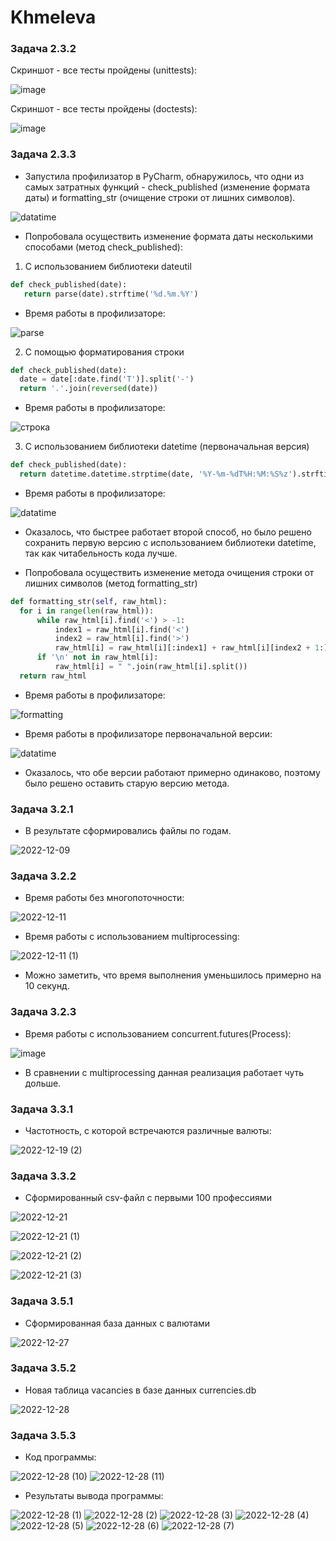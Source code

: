 # Khmeleva

### Задача 2.3.2

Скриншот - все тесты пройдены (unittests):

![image](https://user-images.githubusercontent.com/106344305/205136816-76653393-8b0c-45d2-be60-ff99e50e1e21.png)

Скриншот - все тесты пройдены (doctests):

![image](https://user-images.githubusercontent.com/106344305/205137351-2a53169b-dc25-4590-9419-91e36d9ac0c6.png)

### Задача 2.3.3

- Запустила профилизатор в PyCharm, обнаружилось, что одни из самых затратных функций - check_published (изменение формата даты) и formatting_str (очищение строки от лишних символов).

![datatime](https://user-images.githubusercontent.com/106344305/206180335-870b2830-d700-4733-8512-23dceff98b46.png)

- Попробовала осуществить изменение формата даты несколькими способами (метод check_published):
1) С использованием библиотеки dateutil

```py
def check_published(date):
   return parse(date).strftime('%d.%m.%Y')
```

- Время работы в профилизаторе:

![parse](https://user-images.githubusercontent.com/106344305/206182321-61993f1c-7b20-490b-b5f3-a946d1da65f1.png)


2) С помощью форматирования строки

```py
def check_published(date):
  date = date[:date.find('T')].split('-')
  return '.'.join(reversed(date))
```
- Время работы в профилизаторе:

![строка](https://user-images.githubusercontent.com/106344305/206182418-b38fc18c-7923-40b4-82c7-063b09e0dfc5.png)


3) C использованием библиотеки datetime (первоначальная версия)

```py
def check_published(date):
  return datetime.datetime.strptime(date, '%Y-%m-%dT%H:%M:%S%z').strftime('%d.%m.%Y')
```
- Время работы в профилизаторе:

![datatime](https://user-images.githubusercontent.com/106344305/206182600-9885410d-164a-40bb-8f46-81794ca236ae.png)

- Оказалось, что быстрее работает второй способ, но было решено сохранить первую версию с использованием библиотеки datetime, так как читабельность кода лучше.

- Попробовала осуществить изменение метода очищения строки от лишних символов (метод formatting_str)

```py
def formatting_str(self, raw_html):
  for i in range(len(raw_html)):
      while raw_html[i].find('<') > -1:
          index1 = raw_html[i].find('<')
          index2 = raw_html[i].find('>')
          raw_html[i] = raw_html[i][:index1] + raw_html[i][index2 + 1:]
      if '\n' not in raw_html[i]:
          raw_html[i] = " ".join(raw_html[i].split())
  return raw_html
```

- Время работы в профилизаторе:

![formatting](https://user-images.githubusercontent.com/106344305/206183485-76460f7c-fda0-4cf6-853f-4e36bb18c747.png)

- Время работы в профилизаторе первоначальной версии:

![datatime](https://user-images.githubusercontent.com/106344305/206183601-34088a5e-84a2-4781-866d-0401b8523463.png)

- Оказалось, что обе версии работают примерно одинаково, поэтому было решено оставить старую версию метода.

### Задача 3.2.1
- В результате сформировались файлы по годам.

![2022-12-09](https://user-images.githubusercontent.com/106344305/206720448-a6c24c7f-9ff9-474f-8cf1-aaefadc3b37e.png)

### Задача 3.2.2

- Время работы без многопоточности:

![2022-12-11](https://user-images.githubusercontent.com/106344305/206901258-768835a1-7577-4cb7-bcb8-16ca63890164.png)

- Время работы с использованием multiprocessing:

![2022-12-11 (1)](https://user-images.githubusercontent.com/106344305/206901282-cfeb984c-c233-4863-9b3c-67168112ec99.png)

- Можно заметить, что время выполнения уменьшилось примерно на 10 секунд.

### Задача 3.2.3

- Время работы с использованием concurrent.futures(Process):

![image](https://user-images.githubusercontent.com/106344305/208094824-1a6a50e2-10d1-4d12-8101-ba2a998d8bed.png)

- В сравнении с multiprocessing данная реализация работает чуть дольше.

### Задача 3.3.1

- Частотность, с которой встречаются различные валюты:

![2022-12-19 (2)](https://user-images.githubusercontent.com/106344305/208485502-b1282d51-e216-4f1c-9c88-43cac97e7c93.png)

### Задача 3.3.2

- Сформированный csv-файл с первыми 100 профессиями

![2022-12-21](https://user-images.githubusercontent.com/106344305/208905886-b9191f3d-b5ed-4d6c-aa20-b5cf3133d96c.png)

![2022-12-21 (1)](https://user-images.githubusercontent.com/106344305/208906018-e3f4bf16-dec2-473c-ab7f-9fbbbfedabce.png)

![2022-12-21 (2)](https://user-images.githubusercontent.com/106344305/208905964-8caaf85d-ed81-49fe-b253-26166ffc1577.png)

![2022-12-21 (3)](https://user-images.githubusercontent.com/106344305/208906058-bf48326f-03b9-4f32-848e-ff3a59c55b0f.png)

### Задача 3.5.1

- Сформированная база данных с валютами

![2022-12-27](https://user-images.githubusercontent.com/106344305/209675336-a4762b97-46d6-4f91-b09f-247a0335f85c.png)

### Задача 3.5.2

- Новая таблица vacancies в базе данных currencies.db

![2022-12-28](https://user-images.githubusercontent.com/106344305/209799799-1d125f94-ecf6-419c-a6bc-032a7973dbea.png)

### Задача 3.5.3

- Код программы:

![2022-12-28 (10)](https://user-images.githubusercontent.com/106344305/209838338-fbdccbb3-9926-40bc-925c-a0fd7dd0e2b5.png)
![2022-12-28 (11)](https://user-images.githubusercontent.com/106344305/209838343-5eb0cc5c-0ffc-416b-87f1-e69a71710ff6.png)


- Результаты вывода программы:

![2022-12-28 (1)](https://user-images.githubusercontent.com/106344305/209837713-5ea0f637-d872-4513-a8cd-da037b2ed688.png)
![2022-12-28 (2)](https://user-images.githubusercontent.com/106344305/209837728-362de3a0-193e-42b2-8772-d1dcfd929337.png)
![2022-12-28 (3)](https://user-images.githubusercontent.com/106344305/209837735-8913f653-67f7-471e-9140-4f9f7cad4f74.png)
![2022-12-28 (4)](https://user-images.githubusercontent.com/106344305/209837744-92f4cf55-72a6-40b4-bcfd-b07321733c09.png)
![2022-12-28 (5)](https://user-images.githubusercontent.com/106344305/209837751-d1eadf01-6896-4a4f-b68a-137e8cbd6a03.png)
![2022-12-28 (6)](https://user-images.githubusercontent.com/106344305/209837754-530df74c-0067-46af-badf-fab780c5d4cc.png)
![2022-12-28 (7)](https://user-images.githubusercontent.com/106344305/209837756-616f209f-d755-47d8-bde5-c7797ca913b0.png)




